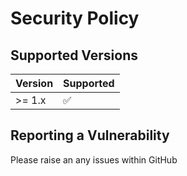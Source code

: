 # Security Policy

## Supported Versions

| Version | Supported          |
| ------- | ------------------ |
| >= 1.x   | :white_check_mark: |

## Reporting a Vulnerability

Please raise an any issues within GitHub
